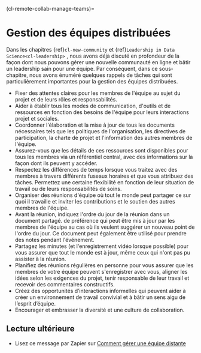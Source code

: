 (cl-remote-collab-manage-teams)=
# Gestion des équipes distribuées

Dans les chapitres {ref}`cl-new-community` et {ref}`Leadership in Data Science<cl-leadership>` , nous avons déjà discuté en profondeur de la façon dont nous pouvons gérer une nouvelle communauté en ligne et bâtir un leadership sain pour une équipe. Par conséquent, dans ce sous-chapitre, nous avons énuméré quelques rappels de tâches qui sont particulièrement importantes pour la gestion des équipes distribuées.

- Fixer des attentes claires pour les membres de l'équipe au sujet du projet et de leurs rôles et responsabilités.
- Aider à établir tous les modes de communication, d'outils et de ressources en fonction des besoins de l'équipe pour leurs interactions projet et sociales.
- Coordonner l'élaboration et la mise à jour de tous les documents nécessaires tels que les politiques de l'organisation, les directives de participation, la charte de projet et l'information des autres membres de l'équipe.
- Assurez-vous que les détails de ces ressources sont disponibles pour tous les membres via un référentiel central, avec des informations sur la façon dont ils peuvent y accéder.
- Respectez les différences de temps lorsque vous traitez avec des membres à travers différents fuseaux horaires et que vous attribuez des tâches. Permettez une certaine flexibilité en fonction de leur situation de travail ou de leurs responsabilités de soins.
- Organiser des réunions d'équipe où tout le monde peut partager ce sur quoi il travaille et inviter les contributions et le soutien des autres membres de l'équipe.
- Avant la réunion, indiquez l'ordre du jour de la réunion dans un document partagé. de préférence qui peut être mis à jour par les membres de l'équipe au cas où ils veulent suggérer un nouveau point de l'ordre du jour. Ce document peut également être utilisé pour prendre des notes pendant l'événement.
- Partagez les minutes (et l'enregistrement vidéo lorsque possible) pour vous assurer que tout le monde est à jour, même ceux qui n'ont pas pu assister à la réunion.
- Planifiez des réunions régulières en personne pour vous assurer que les membres de votre équipe peuvent s'enregistrer avec vous, aligner les idées selon les exigences du projet, tenir responsable de leur travail et recevoir des commentaires constructifs.
- Créez des opportunités d’interactions informelles qui peuvent aider à créer un environnement de travail convivial et à bâtir un sens aigu de l’esprit d’équipe.
- Encourager et embrasser la diversité et une culture de collaboration.

## Lecture ultérieure

- Lisez ce message par Zapier sur [Comment gérer une équipe distante](https://zapier.com/learn/remote-work/how-manage-remote-team/)
